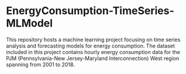 # EnergyConsumption-TimeSeries-MLModel
This repository hosts a machine learning project focusing on time series analysis and forecasting models for energy consumption. The dataset included in this project contains hourly energy consumption data for the PJM (Pennsylvania-New Jersey-Maryland Interconnection) West region spanning from 2001 to 2018.
